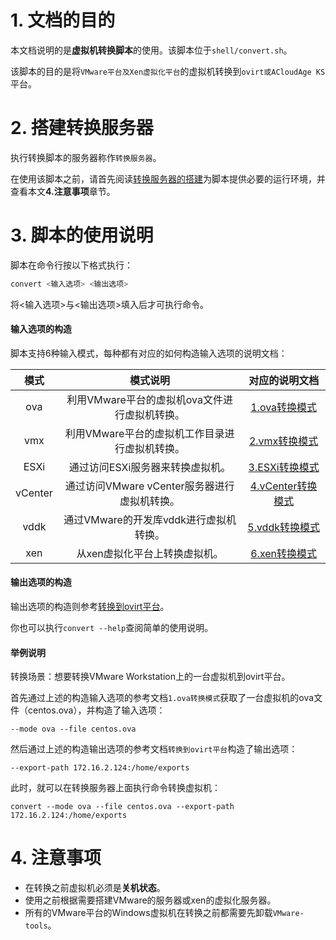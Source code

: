 # 1. 文档的目的

本文档说明的是**虚拟机转换脚本**的使用。该脚本位于`shell/convert.sh`。

该脚本的目的是将`VMware平台及Xen虚拟化平台`的虚拟机转换到`ovirt或ACloudAge KS`平台。

# 2. 搭建转换服务器

执行转换脚本的服务器称作`转换服务器`。

在使用该脚本之前，请首先阅读[转换服务器的搭建](转换服务器的搭建.md)为脚本提供必要的运行环境，并查看本文**4.注意事项**章节。

# 3. 脚本的使用说明

脚本在命令行按以下格式执行：

```bash
convert <输入选项> <输出选项>
```

将<输入选项>与<输出选项>填入后才可执行命令。

#### 输入选项的构造

脚本支持6种输入模式，每种都有对应的如何构造输入选项的说明文档：

|  模式   |                    模式说明                    |              对应的说明文档               |
| :-----: | :--------------------------------------------: | :---------------------------------------: |
|   ova   | 利用VMware平台的虚拟机ova文件进行虚拟机转换。  |     [1.ova转换模式](1.ova转换模式.md)     |
|   vmx   | 利用VMware平台的虚拟机工作目录进行虚拟机转换。 |     [2.vmx转换模式](2.vmx转换模式.md)     |
|  ESXi   |        通过访问ESXi服务器来转换虚拟机。        |    [3.ESXi转换模式](3.ESXi转换模式.md)    |
| vCenter |  通过访问VMware vCenter服务器进行虚拟机转换。  | [4.vCenter转换模式](4.vCenter转换模式.md) |
|  vddk   |     通过VMware的开发库vddk进行虚拟机转换。     |    [5.vddk转换模式](5.vddk转换模式.md)    |
|   xen   |         从xen虚拟化平台上转换虚拟机。          |     [6.xen转换模式](6.xen转换模式.md)     |

#### 输出选项的构造

输出选项的构造则参考[转换到ovirt平台](转换到ovirt平台.md)。

你也可以执行`convert --help`查阅简单的使用说明。

#### 举例说明

转换场景：想要转换VMware Workstation上的一台虚拟机到ovirt平台。

首先通过上述的构造输入选项的参考文档`1.ova转换模式`获取了一台虚拟机的ova文件（centos.ova），并构造了输入选项：

```shell
--mode ova --file centos.ova
```

然后通过上述的构造输出选项的参考文档`转换到ovirt平台`构造了输出选项：

```shell
--export-path 172.16.2.124:/home/exports
```

此时，就可以在转换服务器上面执行命令转换虚拟机：

```shell
convert --mode ova --file centos.ova --export-path 172.16.2.124:/home/exports
```



# 4. 注意事项

- 在转换之前虚拟机必须是**关机状态**。
- 使用之前根据需要搭建VMware的服务器或xen的虚拟化服务器。
- 所有的VMware平台的Windows虚拟机在转换之前都需要先卸载`VMware-tools`。
